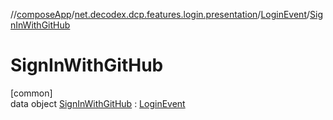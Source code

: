//[composeApp](../../../../index.md)/[net.decodex.dcp.features.login.presentation](../../index.md)/[LoginEvent](../index.md)/[SignInWithGitHub](index.md)

# SignInWithGitHub

[common]\
data object [SignInWithGitHub](index.md) : [LoginEvent](../index.md)
